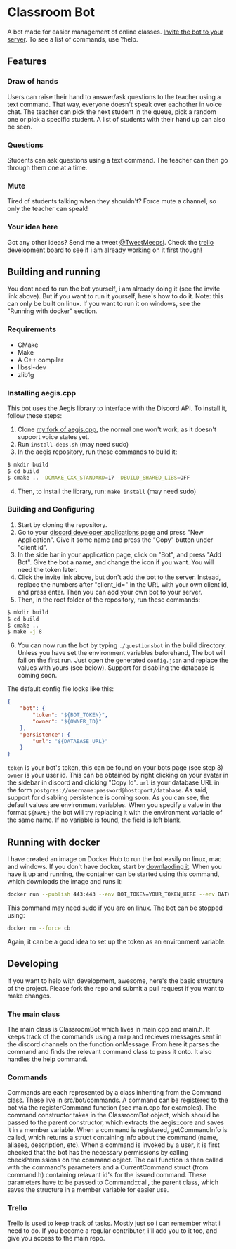 # Classroom Bot

A bot made for easier management of online classes.
[Invite the bot to your server](https://discordapp.com/api/oauth2/authorize?client_id=691945666896855072&permissions=297888850&scope=bot).
To see a list of commands, use ?help.

## Features

### Draw of hands
Users can raise their hand to answer/ask questions to the teacher using a text command. That way, everyone doesn't speak over eachother in voice chat. The teacher can pick the next student in the queue, pick a random one or pick a specific student. A list of students with their hand up can also be seen.

### Questions
Students can ask questions using a text command. The teacher can then go through them one at a time.

### Mute
Tired of students talking when they shouldn't? Force mute a channel, so only the teacher can speak!

### Your idea here
Got any other ideas? Send me a tweet [@TweetMeepsi](https://twitter.com/TweetMeepsi). Check the [trello](https://trello.com/b/owJzJaVt/classroom-bot) development board to see if i am already working on it first though!

## Building and running
You dont need to run the bot yourself, i am already doing it (see the invite link above). But if you want to run it yourself, here's how to do it. Note: this can only be built on linux. If you want to run it on windows, see the "Running with docker" section.

### Requirements
* CMake
* Make
* A C++ compiler
* libssl-dev
* zlib1g

### Installing aegis.cpp
This bot uses the Aegis library to interface with the Discord API. To install it, follow these steps:
1. Clone [my fork of aegis.cpp](https://github.com/GitMeep/aegis.cpp), the normal one won't work, as it doesn't support voice states yet.
2. Run `install-deps.sh` (may need sudo)
3. In the aegis repository, run these commands to build it:
```sh
$ mkdir build
$ cd build
$ cmake .. -DCMAKE_CXX_STANDARD=17 -DBUILD_SHARED_LIBS=OFF
```
4. Then, to install the library, run: `make install` (may need sudo)

### Building and Configuring

1. Start by cloning the repository.
2. Go to your [discord developer applications page](https://discordapp.com/developers/applications) and press "New Application". Give it some name and press the "Copy" button under "client id".
3. In the side bar in your application page, click on "Bot", and press "Add Bot". Give the bot a name, and change the icon if you want. You will need the token later.
4. Click the invite link above, but don't add the bot to the server. Instead, replace the numbers after "client_id=" in the URL with your own client id, and press enter. Then you can add your own bot to your server.
5. Then, in the root folder of the repository, run these commands:
```sh
$ mkdir build
$ cd build
$ cmake ..
$ make -j 8
```
6. You can now run the bot by typing `./questionsbot` in the build directory. Unless you have set the environment variables beforehand, The bot will fail on the first run. Just open the generated `config.json` and replace the values with yours (see below). Support for disabling the database is coming soon.

The default config file looks like this:
```json
{
    "bot": {
        "token": "${BOT_TOKEN}",
        "owner": "${OWNER_ID}"
    },
    "persistence": {
        "url": "${DATABASE_URL}"
    }
}
```
`token` is your bot's token, this can be found on your bots page (see step 3)
`owner` is your user id. This can be obtained by right clicking on your avatar in the sidebar in discord and clicking "Copy Id".
`url` is your database URL in the form `postgres://username:password@host:port/database`. As said, support for disabling persistence is coming soon.
As you can see, the default values are environment variables. When you specify a value in the format `${NAME}` the bot will try replacing it with the environment variable of the same name. If no variable is found, the field is left blank.

## Running with docker
I have created an image on Docker Hub to run the bot easily on linux, mac and windows. If you don't have docker, start by [downlaoding it](https://www.docker.com/). When you have it up and running, the container can be started using this command, which downloads the image and runs it:
```sh
docker run --publish 443:443 --env BOT_TOKEN=YOUR_TOKEN_HERE --env DATABASE_URL=YOUR_POSTGRESQL_URL_HERE --env OWNER_ID=YOUR_DISCORD_ID_HERE --detach --name cb meepdocker/classroom-bot:latest
```
This command may need sudo if you are on linux. The bot can be stopped using:
```sh
docker rm --force cb
```
Again, it can be a good idea to set up the token as an environment variable.

## Developing
If you want to help with development, awesome, here's the basic structure of the project. Please fork the repo and submit a pull request if you want to make changes.

### The main class
The main class is ClassroomBot which lives in main.cpp and main.h. It keeps track of the commands using a map and recieves messages sent in the discord channels on the function onMessage. From here it parses the command and finds the relevant command class to pass it onto. It also handles the help command.

### Commands
Commands are each represented by a class inheriting from the Command class. These live in src/bot/commands. A command can be registered to the bot via the registerCommand function (see main.cpp for examples). The command constructor takes in the ClassroomBot object, which should be passed to the parent constructor, which extracts the aegis::core and saves it in a member variable. When a command is registered, getCommandInfo is called, which returns a struct containing info about the command (name, aliases, description, etc). When a command is invoked by a user, it is first checked that the bot has the necessary permissions by calling checkPermissions on the command object. The call function is then called with the command's parameters and a CurrentCommand struct (from command.h) containing relavant id's for the issued command. These parameters have to be passed to Command::call, the parent class, which saves the structure in a member variable for easier use.

### Trello
[Trello](https://trello.com/b/owJzJaVt/classroom-bot) is used to keep track of tasks. Mostly just so i can remember what i need to do. If you become a regular contributer, i'll add you to it too, and give you access to the main repo.
